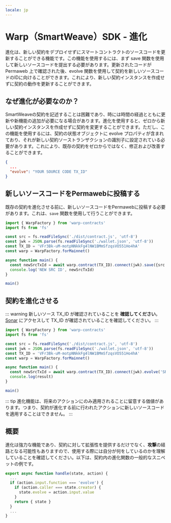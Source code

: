 ```yaml
---
locale: jp
---
```

# Warp（SmartWeave）SDK - 進化

進化は、新しい契約をデプロイせずにスマートコントラクトのソースコードを更新することができる機能です。この機能を使用するには、まず save 関数を使用して新しいソースコードを提出する必要があります。更新されたコードが Permaweb 上で確認された後、evolve 関数を使用して契約を新しいソースコードのIDに向けることができます。これにより、新しい契約インスタンスを作成せずに契約の動作を更新することができます。

## なぜ進化が必要なのか？

SmartWeaveの契約を記述することは困難であり、時には時間の経過とともに更新や新機能の追加が必要になる場合があります。進化を使用すると、ゼロから新しい契約インスタンスを作成せずに契約を変更することができます。ただし、この機能を使用するには、契約の状態オブジェクトに evolve プロパティが含まれており、それが新しい契約ソーストランザクションの識別子に設定されている必要があります。これにより、既存の契約をゼロからではなく、修正および改善することができます。

```json
{
  ...
  "evolve": "YOUR SOURCE CODE TX_ID"
}
```

## 新しいソースコードをPermawebに投稿する

既存の契約を進化させる前に、新しいソースコードをPermawebに投稿する必要があります。これは、`save` 関数を使用して行うことができます。

```ts
import { WarpFactory } from 'warp-contracts'
import fs from 'fs'

const src = fs.readFileSync('./dist/contract.js', 'utf-8')
const jwk = JSON.parse(fs.readFileSync('./wallet.json', 'utf-8'))
const TX_ID = 'VFr3Bk-uM-motpNNkkFg4lNW1BMmSfzqsVO551Ho4hA'
const warp = WarpFactory.forMainnet()

async function main() {
  const newSrcTxId = await warp.contract(TX_ID).connect(jwk).save({src })
  console.log('NEW SRC ID', newSrcTxId)
}

main()
```

## 契約を進化させる

::: warning
新しいソース TX_ID が確認されていることを **確認してください**。[Sonar](https://sonar.warp.cc) にアクセスして TX_ID が確認されていることを確認してください。
:::

```ts
import { WarpFactory } from 'warp-contracts'
import fs from 'fs'

const src = fs.readFileSync('./dist/contract.js', 'utf-8')
const jwk = JSON.parse(fs.readFileSync('./wallet.json', 'utf-8'))
const TX_ID = 'VFr3Bk-uM-motpNNkkFg4lNW1BMmSfzqsVO551Ho4hA'
const warp = WarpFactory.forMainnet()

async function main() {
  const newSrcTxId = await warp.contract(TX_ID).connect(jwk).evolve('SRC TX ID')
  console.log(result)
}

main()

```

::: tip
進化機能は、将来のアクションにのみ適用されることに留意する価値があります。つまり、契約が進化する前に行われたアクションに新しいソースコードを適用することはできません。
:::


## 概要

進化は強力な機能であり、契約に対して拡張性を提供するだけでなく、**攻撃**の経路となる可能性もありますので、使用する際には自分が何をしているのかを理解していることを確認してください。以下は、契約内の進化関数の一般的なスニペットの例です。

```js
export async function handle(state, action) {
  ...
  if (action.input.function === 'evolve') {
    if (action.caller === state.creator) {
      state.evolve = action.input.value 
    }
    return { state }
  }
  ...
}
```